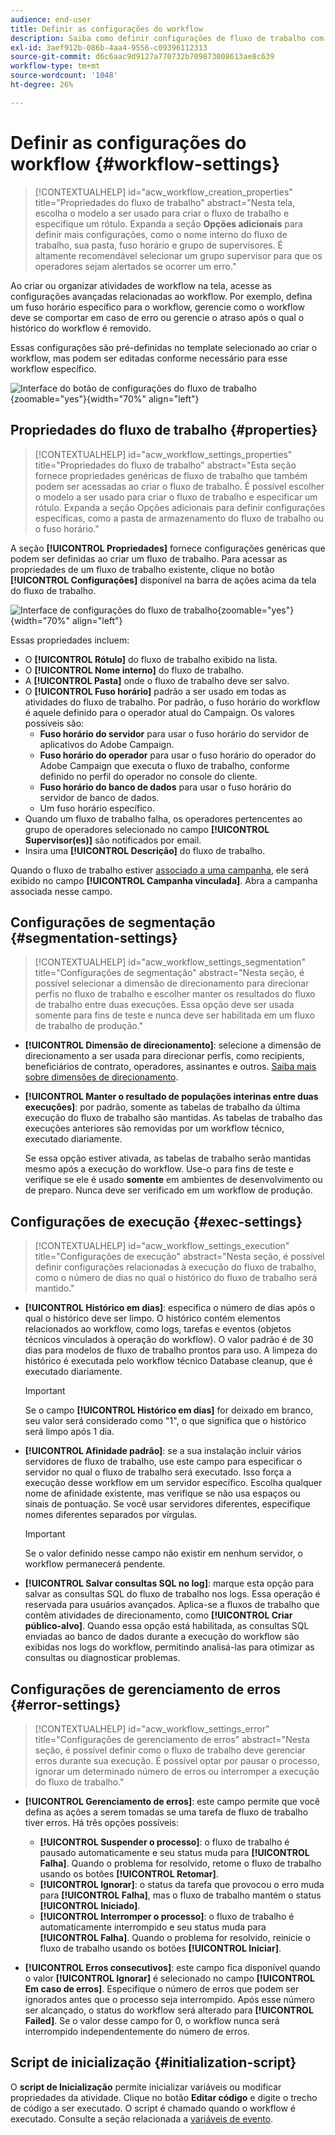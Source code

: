 ```yaml
---
audience: end-user
title: Definir as configurações do workflow
description: Saiba como definir configurações de fluxo de trabalho com o Adobe Campaign Web
exl-id: 3aef912b-086b-4aa4-9556-c09396112313
source-git-commit: d6c6aac9d9127a770732b709873008613ae8c639
workflow-type: tm+mt
source-wordcount: '1048'
ht-degree: 26%

---
```


# Definir as configurações do workflow {#workflow-settings}

>[!CONTEXTUALHELP]
>id="acw_workflow_creation_properties"
>title="Propriedades do fluxo de trabalho"
>abstract="Nesta tela, escolha o modelo a ser usado para criar o fluxo de trabalho e especifique um rótulo. Expanda a seção **Opções adicionais** para definir mais configurações, como o nome interno do fluxo de trabalho, sua pasta, fuso horário e grupo de supervisores. É altamente recomendável selecionar um grupo supervisor para que os operadores sejam alertados se ocorrer um erro."

Ao criar ou organizar atividades de workflow na tela, acesse as configurações avançadas relacionadas ao workflow. Por exemplo, defina um fuso horário específico para o workflow, gerencie como o workflow deve se comportar em caso de erro ou gerencie o atraso após o qual o histórico do workflow é removido.

Essas configurações são pré-definidas no template selecionado ao criar o workflow, mas podem ser editadas conforme necessário para esse workflow específico.

![Interface do botão de configurações do fluxo de trabalho](assets/workflow-settings-button.png){zoomable="yes"}{width="70%" align="left"}

## Propriedades do fluxo de trabalho {#properties}

>[!CONTEXTUALHELP]
>id="acw_workflow_settings_properties"
>title="Propriedades do fluxo de trabalho"
>abstract="Esta seção fornece propriedades genéricas de fluxo de trabalho que também podem ser acessadas ao criar o fluxo de trabalho. É possível escolher o modelo a ser usado para criar o fluxo de trabalho e especificar um rótulo. Expanda a seção Opções adicionais para definir configurações específicas, como a pasta de armazenamento do fluxo de trabalho ou o fuso horário."

A seção **[!UICONTROL Propriedades]** fornece configurações genéricas que podem ser definidas ao criar um fluxo de trabalho. Para acessar as propriedades de um fluxo de trabalho existente, clique no botão **[!UICONTROL Configurações]** disponível na barra de ações acima da tela do fluxo de trabalho.

![Interface de configurações do fluxo de trabalho](assets/workflow-settings.png){zoomable="yes"}{width="70%" align="left"}

Essas propriedades incluem:

* O **[!UICONTROL Rótulo]** do fluxo de trabalho exibido na lista.
* O **[!UICONTROL Nome interno]** do fluxo de trabalho.
* A **[!UICONTROL Pasta]** onde o fluxo de trabalho deve ser salvo.
* O **[!UICONTROL Fuso horário]** padrão a ser usado em todas as atividades do fluxo de trabalho. Por padrão, o fuso horário do workflow é aquele definido para o operador atual do Campaign.
Os valores possíveis são:
   * **Fuso horário do servidor** para usar o fuso horário do servidor de aplicativos do Adobe Campaign.
   * **Fuso horário do operador** para usar o fuso horário do operador do Adobe Campaign que executa o fluxo de trabalho, conforme definido no perfil do operador no console do cliente.
   * **Fuso horário do banco de dados** para usar o fuso horário do servidor de banco de dados.
   * Um fuso horário específico.
* Quando um fluxo de trabalho falha, os operadores pertencentes ao grupo de operadores selecionado no campo **[!UICONTROL Supervisor(es)]** são notificados por email.
* Insira uma **[!UICONTROL Descrição]** do fluxo de trabalho.

Quando o fluxo de trabalho estiver [associado a uma campanha](create-workflow.md), ele será exibido no campo **[!UICONTROL Campanha vinculada]**. Abra a campanha associada nesse campo.

## Configurações de segmentação {#segmentation-settings}

>[!CONTEXTUALHELP]
>id="acw_workflow_settings_segmentation"
>title="Configurações de segmentação"
>abstract="Nesta seção, é possível selecionar a dimensão de direcionamento para direcionar perfis no fluxo de trabalho e escolher manter os resultados do fluxo de trabalho entre duas execuções. Essa opção deve ser usada somente para fins de teste e nunca deve ser habilitada em um fluxo de trabalho de produção."

* **[!UICONTROL Dimensão de direcionamento]**: selecione a dimensão de direcionamento a ser usada para direcionar perfis, como recipients, beneficiários de contrato, operadores, assinantes e outros. [Saiba mais sobre dimensões de direcionamento](../audience/targeting-dimensions.md).

* **[!UICONTROL Manter o resultado de populações interinas entre duas execuções]**: por padrão, somente as tabelas de trabalho da última execução do fluxo de trabalho são mantidas. As tabelas de trabalho das execuções anteriores são removidas por um workflow técnico, executado diariamente.

  Se essa opção estiver ativada, as tabelas de trabalho serão mantidas mesmo após a execução do workflow. Use-o para fins de teste e verifique se ele é usado **somente** em ambientes de desenvolvimento ou de preparo. Nunca deve ser verificado em um workflow de produção.

## Configurações de execução {#exec-settings}

>[!CONTEXTUALHELP]
>id="acw_workflow_settings_execution"
>title="Configurações de execução"
>abstract="Nesta seção, é possível definir configurações relacionadas à execução do fluxo de trabalho, como o número de dias no qual o histórico do fluxo de trabalho será mantido."

* **[!UICONTROL Histórico em dias]**: especifica o número de dias após o qual o histórico deve ser limpo. O histórico contém elementos relacionados ao workflow, como logs, tarefas e eventos (objetos técnicos vinculados à operação do workflow). O valor padrão é de 30 dias para modelos de fluxo de trabalho prontos para uso. A limpeza do histórico é executada pelo workflow técnico Database cleanup, que é executado diariamente.

  >[!IMPORTANT]
  >
  >Se o campo **[!UICONTROL Histórico em dias]** for deixado em branco, seu valor será considerado como &quot;1&quot;, o que significa que o histórico será limpo após 1 dia.

* **[!UICONTROL Afinidade padrão]**: se a sua instalação incluir vários servidores de fluxo de trabalho, use este campo para especificar o servidor no qual o fluxo de trabalho será executado. Isso força a execução desse workflow em um servidor específico. Escolha qualquer nome de afinidade existente, mas verifique se não usa espaços ou sinais de pontuação. Se você usar servidores diferentes, especifique nomes diferentes separados por vírgulas.

  >[!IMPORTANT]
  >
  >Se o valor definido nesse campo não existir em nenhum servidor, o workflow permanecerá pendente.

* **[!UICONTROL Salvar consultas SQL no log]**: marque esta opção para salvar as consultas SQL do fluxo de trabalho nos logs. Essa operação é reservada para usuários avançados. Aplica-se a fluxos de trabalho que contêm atividades de direcionamento, como **[!UICONTROL Criar público-alvo]**. Quando essa opção está habilitada, as consultas SQL enviadas ao banco de dados durante a execução do workflow são exibidas nos logs do workflow, permitindo analisá-las para otimizar as consultas ou diagnosticar problemas.

## Configurações de gerenciamento de erros {#error-settings}

>[!CONTEXTUALHELP]
>id="acw_workflow_settings_error"
>title="Configurações de gerenciamento de erros"
>abstract="Nesta seção, é possível definir como o fluxo de trabalho deve gerenciar erros durante sua execução. É possível optar por pausar o processo, ignorar um determinado número de erros ou interromper a execução do fluxo de trabalho."

* **[!UICONTROL Gerenciamento de erros]**: este campo permite que você defina as ações a serem tomadas se uma tarefa de fluxo de trabalho tiver erros. Há três opções possíveis:

   * **[!UICONTROL Suspender o processo]**: o fluxo de trabalho é pausado automaticamente e seu status muda para **[!UICONTROL Falha]**. Quando o problema for resolvido, retome o fluxo de trabalho usando os botões **[!UICONTROL Retomar]**.
   * **[!UICONTROL Ignorar]**: o status da tarefa que provocou o erro muda para **[!UICONTROL Falha]**, mas o fluxo de trabalho mantém o status **[!UICONTROL Iniciado]**. <!-- TO ADD ONCE SCHEDULER IS AVAILABLE This configuration is relevant for recurring tasks: if the branch includes a scheduler, it will start normally next time the workflow is executed.-->
   * **[!UICONTROL Interromper o processo]**: o fluxo de trabalho é automaticamente interrompido e seu status muda para **[!UICONTROL Falha]**. Quando o problema for resolvido, reinicie o fluxo de trabalho usando os botões **[!UICONTROL Iniciar]**.

* **[!UICONTROL Erros consecutivos]**: este campo fica disponível quando o valor **[!UICONTROL Ignorar]** é selecionado no campo **[!UICONTROL Em caso de erros]**. Especifique o número de erros que podem ser ignorados antes que o processo seja interrompido. Após esse número ser alcançado, o status do workflow será alterado para **[!UICONTROL Failed]**. Se o valor desse campo for 0, o workflow nunca será interrompido independentemente do número de erros.

## Script de inicialização {#initialization-script}

O **script de Inicialização** permite inicializar variáveis ou modificar propriedades da atividade. Clique no botão **Editar código** e digite o trecho de código a ser executado. O script é chamado quando o workflow é executado. Consulte a seção relacionada a [variáveis de evento](../workflows/event-variables.md).